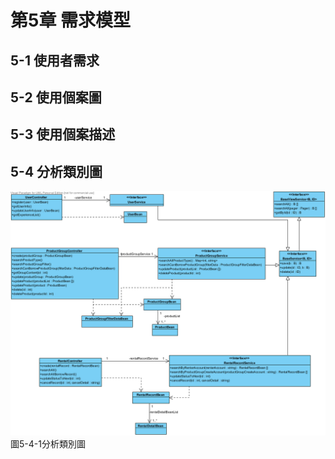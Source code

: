 # 第5章 需求模型

## 5-1 使用者需求

## 5-2 使用個案圖

## 5-3 使用個案描述

## 5-4 分析類別圖

  ![圖5-4-1分析類別圖](./images/CH5/圖5-4-1分析類別圖.png)
  <br>
  圖5-4-1分析類別圖
